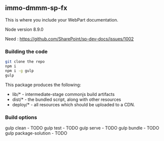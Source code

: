 ## immo-dmmm-sp-fx

This is where you include your WebPart documentation.

Node version 8.9.0

Need : https://github.com/SharePoint/sp-dev-docs/issues/1002 


### Building the code

```bash
git clone the repo
npm i
npm i -g gulp
gulp
```

This package produces the following:

* lib/* - intermediate-stage commonjs build artifacts
* dist/* - the bundled script, along with other resources
* deploy/* - all resources which should be uploaded to a CDN.

### Build options

gulp clean - TODO
gulp test - TODO
gulp serve - TODO
gulp bundle - TODO
gulp package-solution - TODO
